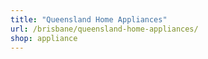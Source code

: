```yaml
---
title: "Queensland Home Appliances"
url: /brisbane/queensland-home-appliances/
shop: appliance
---
```

